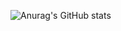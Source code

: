 ![Anurag's GitHub stats](https://github-readme-stats.vercel.app/api?username=ngrcode&show_icons=true&theme=radical)
